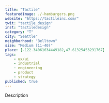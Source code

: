 ```yaml
---
title: "Tactile"
featuredImage: ./-hamburgers.png
website: "https://tactileinc.com/"
twit: "tactile_design"
inst: "tactiledesign"
category: "T"
city: "Seattle"
neighborhood: "Belltown"
size: "Medium (11-40)"
place: [-122.34061634449182,47.61325453231767]
tags:
    - ux/ui
    - industrial
    - engineering
    - product
    - strategy
published: true
---
```


Description
